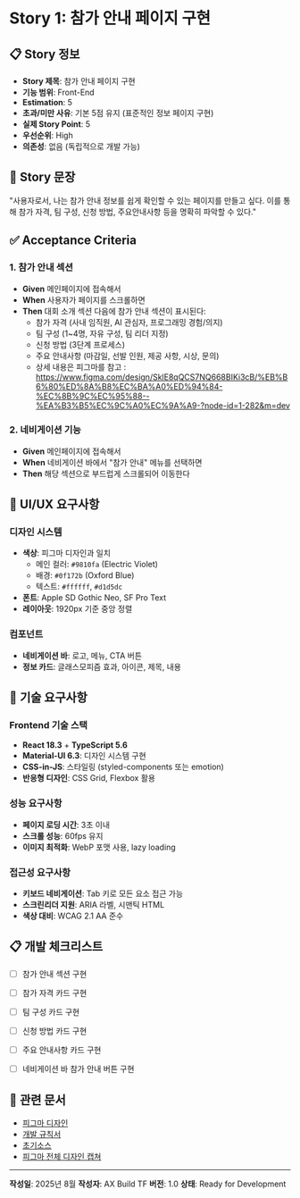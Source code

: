 # Story 1: 참가 안내 페이지 구현

## 📋 Story 정보

- **Story 제목**: 참가 안내 페이지 구현
- **기능 범위**: Front-End
- **Estimation**: 5
- **초과/미만 사유**: 기본 5점 유지 (표준적인 정보 페이지 구현)
- **실제 Story Point**: 5
- **우선순위**: High
- **의존성**: 없음 (독립적으로 개발 가능)

## 🎯 Story 문장

"사용자로서, 나는 참가 안내 정보를 쉽게 확인할 수 있는 페이지를 만들고 싶다. 이를 통해 참가 자격, 팀 구성, 신청 방법, 주요안내사항 등을 명확히 파악할 수 있다."

## ✅ Acceptance Criteria

### 1. 참가 안내 섹션
- **Given** 메인페이지에 접속해서
- **When** 사용자가 페이지를 스크롤하면 
- **Then** 대회 소개 섹션 다음에 참가 안내 섹션이 표시된다:
  - 참가 자격 (사내 임직원, AI 관심자, 프로그래밍 경험/의지)
  - 팀 구성 (1~4명, 자유 구성, 팀 리더 지정)
  - 신청 방법 (3단계 프로세스)
  - 주요 안내사항 (마감일, 선발 인원, 제공 사항, 시상, 문의)
  - 상세 내용은 피그마를 참고 : https://www.figma.com/design/SklE8qQCS7NQ668BIKi3cB/%EB%B6%80%ED%8A%B8%EC%BA%A0%ED%94%84-%EC%8B%9C%EC%95%88--%EA%B3%B5%EC%9C%A0%EC%9A%A9-?node-id=1-282&m=dev

### 2. 네비게이션 기능
- **Given** 메인페이지에 접속해서
- **When** 네비게이션 바에서 "참가 안내" 메뉴를 선택하면
- **Then** 해당 섹션으로 부드럽게 스크롤되어 이동한다


## 🎨 UI/UX 요구사항

### 디자인 시스템
- **색상**: 피그마 디자인과 일치
  - 메인 컬러: `#9810fa` (Electric Violet)
  - 배경: `#0f172b` (Oxford Blue)
  - 텍스트: `#ffffff`, `#d1d5dc`
- **폰트**: Apple SD Gothic Neo, SF Pro Text
- **레이아웃**: 1920px 기준 중앙 정렬

### 컴포넌트
- **네비게이션 바**: 로고, 메뉴, CTA 버튼
- **정보 카드**: 글래스모피즘 효과, 아이콘, 제목, 내용


## 🔧 기술 요구사항

### Frontend 기술 스택
- **React 18.3** + **TypeScript 5.6**
- **Material-UI 6.3**: 디자인 시스템 구현
- **CSS-in-JS**: 스타일링 (styled-components 또는 emotion)
- **반응형 디자인**: CSS Grid, Flexbox 활용

### 성능 요구사항
- **페이지 로딩 시간**: 3초 이내
- **스크롤 성능**: 60fps 유지
- **이미지 최적화**: WebP 포맷 사용, lazy loading

### 접근성 요구사항
- **키보드 네비게이션**: Tab 키로 모든 요소 접근 가능
- **스크린리더 지원**: ARIA 라벨, 시맨틱 HTML
- **색상 대비**: WCAG 2.1 AA 준수


## 📋 개발 체크리스트

- [ ] 참가 안내 섹션 구현
- [ ] 참가 자격 카드 구현
- [ ] 팀 구성 카드 구현
- [ ] 신청 방법 카드 구현
- [ ] 주요 안내사항 카드 구현
- [ ] 네비게이션 바 참가 안내 버튼 구현


## 🔗 관련 문서

- [피그마 디자인](https://www.figma.com/design/SklE8qQCS7NQ668BIKi3cB/%EB%B6%80%ED%8A%B8%EC%BA%A0%ED%94%84-%EC%8B%9C%EC%95%88--%EA%B3%B5%EC%9C%A0%EC%9A%A9-?node-id=1-282&t=YikVCzM53lZqS2kU-4)
- [개발 규칙서](../.cursor/rules/mdcRules.md)
- [초기소스](../_backup/AI%20해커톤%20웹사이트/)
- [피그마 전체 디자인 캡쳐](../_backup/1920w_default.png)

---

**작성일**: 2025년 8월
**작성자**: AX Build TF
**버전**: 1.0
**상태**: Ready for Development
